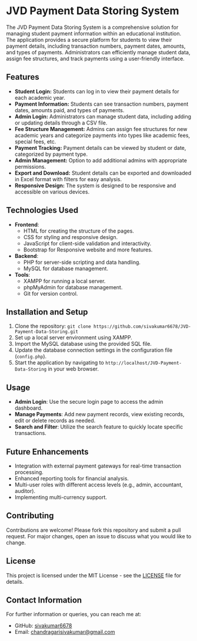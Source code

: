 # JVD Payment Data Storing System

The JVD Payment Data Storing System is a comprehensive solution for managing student payment information within an educational institution. The application provides a secure platform for students to view their payment details, including transaction numbers, payment dates, amounts, and types of payments. Administrators can efficiently manage student data, assign fee structures, and track payments using a user-friendly interface.
## Features
- **Student Login:** Students can log in to view their payment details for each academic year.
- **Payment Information:** Students can see transaction numbers, payment dates, amounts paid, and types of payments.
- **Admin Login:** Administrators can manage student data, including adding or updating details through a CSV file.
- **Fee Structure Management:** Admins can assign fee structures for new academic years and categorize payments into types like academic fees, special fees, etc.
- **Payment Tracking:** Payment details can be viewed by student or date, categorized by payment type.
- **Admin Management:** Option to add additional admins with appropriate permissions.
- **Export and Download:** Student details can be exported and downloaded in Excel format with filters for easy analysis.
- **Responsive Design:** The system is designed to be responsive and accessible on various devices.
## Technologies Used
- **Frontend**:
  - HTML for creating the structure of the pages.
  - CSS for styling and responsive design.
  - JavaScript for client-side validation and interactivity.
  - Bootstrap for Responsive website and more features.
- **Backend**:
  - PHP for server-side scripting and data handling.
  - MySQL for database management.
- **Tools**:
  - XAMPP for running a local server.
  - phpMyAdmin for database management.
  - Git for version control.
## Installation and Setup
1. Clone the repository: `git clone https://github.com/sivakumar6678/JVD-Payment-Data-Storing.git`
2. Set up a local server environment using XAMPP.
3. Import the MySQL database using the provided SQL file.
4. Update the database connection settings in the configuration file (`config.php`).
5. Start the application by navigating to `http://localhost/JVD-Payment-Data-Storing` in your web browser.
## Usage
- **Admin Login**: Use the secure login page to access the admin dashboard.
- **Manage Payments**: Add new payment records, view existing records, edit or delete records as needed.
- **Search and Filter**: Utilize the search feature to quickly locate specific transactions.
## Future Enhancements
- Integration with external payment gateways for real-time transaction processing.
- Enhanced reporting tools for financial analysis.
- Multi-user roles with different access levels (e.g., admin, accountant, auditor).
- Implementing multi-currency support.
## Contributing
Contributions are welcome! Please fork this repository and submit a pull request. For major changes, open an issue to discuss what you would like to change.
## License
This project is licensed under the MIT License - see the [LICENSE](LICENSE) file for details.
## Contact Information
For further information or queries, you can reach me at:
- GitHub: [sivakumar6678](https://github.com/sivakumar6678)
- Email: [chandragarisivakumar@gmail.com](mailto:chandragarisivakumar@gmail.com)
